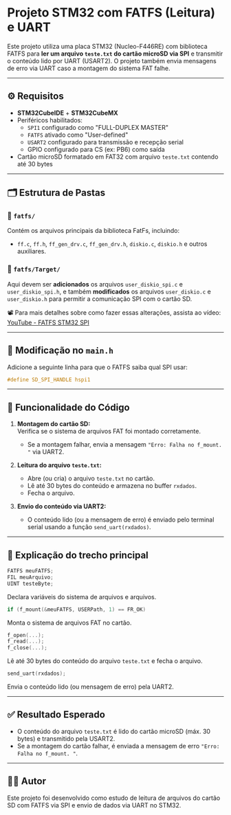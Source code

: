 
# Projeto STM32 com FATFS (Leitura) e UART

Este projeto utiliza uma placa STM32 (Nucleo-F446RE) com biblioteca FATFS para **ler um arquivo `teste.txt` do cartão microSD via SPI** e transmitir o conteúdo lido por UART (USART2). O projeto também envia mensagens de erro via UART caso a montagem do sistema FAT falhe.

---

## ⚙️ Requisitos

- **STM32CubeIDE** + **STM32CubeMX**
- Periféricos habilitados:
  - `SPI1` configurado como "FULL-DUPLEX MASTER"
  - `FATFS` ativado como "User-defined"
  - `USART2` configurado para transmissão e recepção serial
  - GPIO configurado para CS (ex: PB6) como saída
- Cartão microSD formatado em FAT32 com arquivo `teste.txt` contendo até 30 bytes

---

## 🗂 Estrutura de Pastas

### 📁 `fatfs/`

Contém os arquivos principais da biblioteca FatFs, incluindo:

* `ff.c`, `ff.h`, `ff_gen_drv.c`, `ff_gen_drv.h`, `diskio.c`, `diskio.h` e outros auxiliares.

### 📁 `fatfs/Target/`

Aqui devem ser **adicionados** os arquivos `user_diskio_spi.c` e `user_diskio_spi.h`, e também **modificados** os arquivos `user_diskio.c` e `user_diskio.h` para permitir a comunicação SPI com o cartão SD.

📽️ Para mais detalhes sobre como fazer essas alterações, assista ao vídeo:  
[YouTube - FATFS STM32 SPI](https://youtu.be/PBIm8BCnbyQ?si=l3_k60RtlLptr43m)

---

## 🔧 Modificação no `main.h`

Adicione a seguinte linha para que o FATFS saiba qual SPI usar:

```c
#define SD_SPI_HANDLE hspi1
```

---

## 🚀 Funcionalidade do Código

1. **Montagem do cartão SD:**  
   Verifica se o sistema de arquivos FAT foi montado corretamente.
   - Se a montagem falhar, envia a mensagem `"Erro: Falha no f_mount.
"` via UART2.

2. **Leitura do arquivo `teste.txt`:**  
   - Abre (ou cria) o arquivo `teste.txt` no cartão.
   - Lê até 30 bytes do conteúdo e armazena no buffer `rxdados`.
   - Fecha o arquivo.

3. **Envio do conteúdo via UART2:**  
   - O conteúdo lido (ou a mensagem de erro) é enviado pelo terminal serial usando a função `send_uart(rxdados)`.

---

## 🧠 Explicação do trecho principal

```c
FATFS meuFATFS;
FIL meuArquivo;
UINT testeByte;
```
Declara variáveis do sistema de arquivos e arquivos.

```c
if (f_mount(&meuFATFS, USERPath, 1) == FR_OK)
```
Monta o sistema de arquivos FAT no cartão.

```c
f_open(...);
f_read(...);
f_close(...);
```
Lê até 30 bytes do conteúdo do arquivo `teste.txt` e fecha o arquivo.

```c
send_uart(rxdados);
```
Envia o conteúdo lido (ou mensagem de erro) pela UART2.

---

## ✅ Resultado Esperado

- O conteúdo do arquivo `teste.txt` é lido do cartão microSD (máx. 30 bytes) e transmitido pela USART2.
- Se a montagem do cartão falhar, é enviada a mensagem de erro `"Erro: Falha no f_mount.
"`.

---

## 👨‍💻 Autor

Este projeto foi desenvolvido como estudo de leitura de arquivos do cartão SD com FATFS via SPI e envio de dados via UART no STM32.
